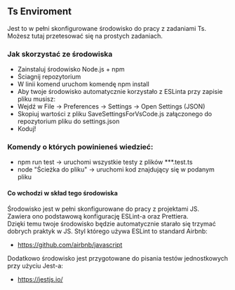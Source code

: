 ## Ts Enviroment
Jest to w pełni skonfigurowane środowisko do pracy z zadaniami Ts.
Możesz tutaj przetesować się na prostych zadaniach.

### Jak skorzystać ze środowiska
- Zainstaluj środowisko Node.js + npm
- Ściagnij repozytorium
- W linii komend uruchom komendę npm install
- Aby twoje środowisko automatycznie korzystało z ESLinta przy zapisie pliku musisz:
- Wejdź w File -> Preferences -> Settings -> Open Settings (JSON)
- Skopiuj wartości z pliku SaveSettingsForVsCode.js załączonego do repozytorium pliku do settings.json
- Koduj!

### Komendy o których powinieneś wiedzieć:
- npm run test -> uruchomi wszystkie testy z plików ***.test.ts
- node "Ścieżka do pliku" -> uruchomi kod znajdujący się w podanym pliku

#### Co wchodzi w skład tego środowiska
Środowisko jest w pełni skonfigurowane do pracy z projektami JS. \
Zawiera ono podstawową konfigurację ESLint-a oraz Prettiera. \
Dzięki temu twoje środowisko będzie automatycznie starało się trzymać dobrych praktyk w JS.
Styl którego używa ESLint to standard Airbnb:
- https://github.com/airbnb/javascript

Dodatkowo środowisko jest przygotowane do pisania testów jednostkowych przy użyciu Jest-a:
- https://jestjs.io/
